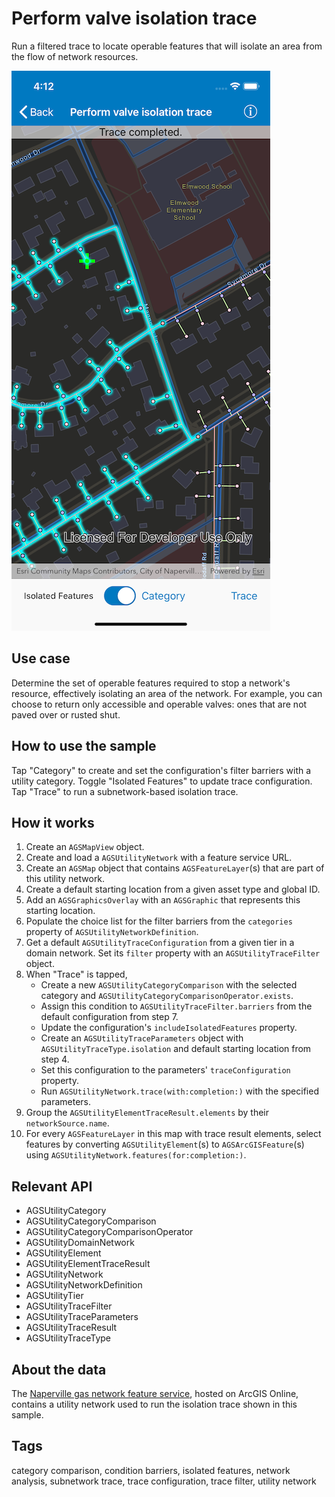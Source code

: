 # Perform valve isolation trace

Run a filtered trace to locate operable features that will isolate an area from the flow of network resources.

![Image of perform valve isolation trace](perform-valve-isolation-trace.png)

## Use case

Determine the set of operable features required to stop a network's resource, effectively isolating an area of the network. For example, you can choose to return only accessible and operable valves: ones that are not paved over or rusted shut.

## How to use the sample

Tap "Category" to create and set the configuration's filter barriers with a utility category. Toggle "Isolated Features" to update trace configuration. Tap "Trace" to run a subnetwork-based isolation trace.

## How it works

1. Create an `AGSMapView` object.
2. Create and load a `AGSUtilityNetwork` with a feature service URL.
3. Create an `AGSMap` object that contains `AGSFeatureLayer`(s) that are part of this utility network.
4. Create a default starting location from a given asset type and global ID.
5. Add an `AGSGraphicsOverlay` with an `AGSGraphic` that represents this starting location.
6. Populate the choice list for the filter barriers from the `categories` property of `AGSUtilityNetworkDefinition`.
7. Get a default `AGSUtilityTraceConfiguration` from a given tier in a domain network. Set its `filter` property with an `AGSUtilityTraceFilter` object.
8. When "Trace" is tapped,
    * Create a new `AGSUtilityCategoryComparison` with the selected category and `AGSUtilityCategoryComparisonOperator.exists`.
    * Assign this condition to `AGSUtilityTraceFilter.barriers` from the default configuration from step 7.
    * Update the configuration's `includeIsolatedFeatures` property.
    * Create an `AGSUtilityTraceParameters` object with `AGSUtilityTraceType.isolation` and default starting location from step 4.
    * Set this configuration to the parameters' `traceConfiguration` property.
    * Run `AGSUtilityNetwork.trace(with:completion:)` with the specified parameters.
9. Group the `AGSUtilityElementTraceResult.elements` by their `networkSource.name`.
10. For every `AGSFeatureLayer` in this map with trace result elements, select features by converting `AGSUtilityElement`(s) to `AGSArcGISFeature`(s) using `AGSUtilityNetwork.features(for:completion:)`.

## Relevant API

* AGSUtilityCategory
* AGSUtilityCategoryComparison
* AGSUtilityCategoryComparisonOperator
* AGSUtilityDomainNetwork
* AGSUtilityElement
* AGSUtilityElementTraceResult
* AGSUtilityNetwork
* AGSUtilityNetworkDefinition
* AGSUtilityTier
* AGSUtilityTraceFilter
* AGSUtilityTraceParameters
* AGSUtilityTraceResult
* AGSUtilityTraceType

## About the data

The [Naperville gas network feature service](https://sampleserver7.arcgisonline.com/arcgis/rest/services/UtilityNetwork/NapervilleGas/FeatureServer), hosted on ArcGIS Online, contains a utility network used to run the isolation trace shown in this sample.

## Tags

category comparison, condition barriers, isolated features, network analysis, subnetwork trace, trace configuration, trace filter, utility network
